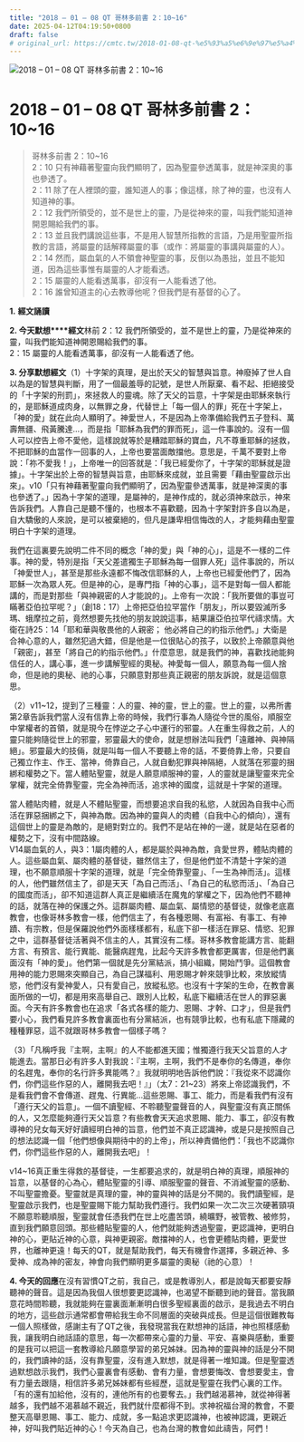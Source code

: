 ```yaml
---
title: "2018 – 01 – 08 QT 哥林多前書 2：10~16"
date: 2025-04-12T04:19:50+0800
draft: false
# original_url: https://cmtc.tw/2018-01-08-qt-%e5%93%a5%e6%9e%97%e5%a4%9a%e5%89%8d%e6%9b%b8-2%ef%bc%9a1016
---
```


![2018 – 01 – 08 QT 哥林多前書 2：10\~16](/images/qt.jpg   "2018 – 01 – 08 QT 哥林多前書 2：10\~16")

# 2018 – 01 – 08 QT 哥林多前書 2：10\~16

> 哥林多前書 2：10\~16  
> 2：10 只有神藉著聖靈向我們顯明了，因為聖靈參透萬事，就是神深奧的事也參透了。  
> 2：11 除了在人裡頭的靈，誰知道人的事；像這樣，除了神的靈，也沒有人知道神的事。  
> 2：12 我們所領受的，並不是世上的靈，乃是從神來的靈，叫我們能知道神開恩賜給我們的事。  
> 2：13 並且我們講說這些事，不是用人智慧所指教的言語，乃是用聖靈所指教的言語，將屬靈的話解釋屬靈的事（或作：將屬靈的事講與屬靈的人）。  
> 2：14 然而，屬血氣的人不領會神聖靈的事，反倒以為愚拙，並且不能知道，因為這些事惟有屬靈的人才能看透。  
> 2：15 屬靈的人能看透萬事，卻沒有一人能看透了他。  
> 2：16 誰曾知道主的心去教導他呢？但我們是有基督的心了。

**1.** **經文誦讀**

**2. 今天默想****經文**林前 2：12 我們所領受的，並不是世上的靈，乃是從神來的靈，叫我們能知道神開恩賜給我們的事。  
2：15 屬靈的人能看透萬事，卻沒有一人能看透了他。

**3. 分享默想經文**（1）十字架的真理，是出於天父的智慧與旨意。神廢掉了世人自以為是的智慧與判斷，用了一個最羞辱的記號，是世人所厭棄、看不起、拒絕接受的「十字架的刑罰」，來拯救人的靈魂。除了天父的旨意，十字架是由耶穌來執行的，是耶穌道成肉身，以無罪之身，代替世上「每一個人的罪」死在十字架上，「神的愛」就在此向人顯明了。神愛世人，不是因為上帝準備給我們五子登科、萬壽無疆、飛黃騰達…，而是指「耶穌為我們的罪而死」，這一件事說的。沒有一個人可以控告上帝不愛他，這樣說就等於是糟踏耶穌的寶血，凡不尊重耶穌的拯救，不把耶穌的血當作一回事的人，上帝也要當面敵擋他。意思是，千萬不要對上帝說：「祢不愛我！」，上帝唯一的回答就是：「我已經愛你了，十字架的耶穌就是證據」。十字架出於上帝的智慧與旨意，由耶穌來成就，並且需要「藉由聖靈啟示出來」。v10「只有神藉著聖靈向我們顯明了，因為聖靈參透萬事，就是神深奧的事也參透了。」因為十字架的道理，是屬神的，是神作成的，就必須神來啟示，神來告訴我們。人靠自己是聽不懂的，也根本不喜歡聽，因為十字架對許多自以為是，自大驕傲的人來說，是可以被棄絕的，但凡是謙卑相信悔改的人，才能夠藉由聖靈明白十字架的道理。

我們在這裏要先說明二件不同的概念「神的愛」與「神的心」，這是不一樣的二件事。神的愛，特別是指「天父差遣獨生子耶穌為每一個罪人死」這件事說的，所以「神愛世人」，甚至是那些永遠都不悔改信耶穌的人，上帝也已經愛他們了，因為耶穌一次為眾人死。但是神的心，是專門指「神的心事」，這不是對每一個人都能講的，而是對那些「與神親密的人才能說的」。上帝有一次說：「我所要做的事豈可瞞著亞伯拉罕呢？」（創18：17）上帝把亞伯拉罕當作「朋友」，所以要毀滅所多瑪、蛾摩拉之前，竟然想要先找他的朋友說說這事，結果讓亞伯拉罕代禱求情。大衛在詩25：14「耶和華與敬畏他的人親密； 他必將自己的約指示他們。」大衛是合神心意的人，雖然犯過大錯，但是他是一位很貼心的孩子，以致於上帝願意與他「親密」，甚至「將自己的約指示他們。」什麼意思，就是我們的神，喜歡找祂能夠信任的人，講心事，進一步講解聖經的奧秘。神愛每一個人，願意為每一個人捨命，但是祂的奧秘、祂的心事，只願意對那些真正親密的朋友訴說，就是這個意思。

（2）v11\~12，提到了三種靈：人的靈、神的靈，世上的靈。世上的靈，以弗所書第2章告訴我們當人沒有信靠上帝的時候，我們行事為人隨從今世的風俗，順服空中掌權者的首領，就是現今在悖逆之子心中運行的邪靈。人在重生得救之前，人的靈只能夠隨從世上的邪靈，邪靈最大的使命，就是想辦法叫我們「遠離神、與神隔絕」。邪靈最大的技倆，就是叫每一個人不要聽上帝的話，不要倚靠上帝，只要自己獨立作主、作王、當神，倚靠自己，人就自動犯罪與神隔絕，人就落在邪靈的捆綁和權勢之下。當人體貼聖靈，就是人願意順服神的靈，人的靈就是讓聖靈來完全掌權，就完全倚靠聖靈，完全為神而活，追求神的國度，這就是十字架的道理。

當人體貼肉體，就是人不體貼聖靈，而想要追求自我的私慾，人就因為自我中心而活在罪惡捆綁之下，與神為敵。因為神的靈與人的肉體（自我中心的傾向），還有這個世上的靈是為敵的，是絕對對立的。我們不是站在神的一邊，就是站在惡者的權勢之下，沒有中間路線。  
V14屬血氣的人，與3：1屬肉體的人，都是屬於與神為敵，貪愛世界，體貼肉體的人。這些屬血氣、屬肉體的基督徒，雖然信主了，但是他們並不清楚十字架的道理，也不願意順服十字架的道理，就是「完全倚靠聖靈」、「一生為神而活」。這樣的人，他們雖然信主了，卻是天天「為自己而活」、「為自己的私慾而活」、「為自己的國度而活」，卻不知道這群人真正是繼續活在魔鬼的掌權之下，因為他們不聽神的話，就落在神的保護之外。這群屬肉體、屬血氣、屬情慾的基督徒，就像老底嘉教會，也像哥林多教會一樣，他們信主了，有各種恩賜、有富裕、有事工、有神蹟、有宗教，但是保羅說他們外面樣樣都有，私底下卻一樣活在罪惡、情慾、犯罪之中，這群基督徒活著與不信主的人，其實沒有二樣。哥林多教會能講方言、能翻方言、有預言、能行異能、能醫病趕鬼，比起今天許多教會都更厲害，但是他們裏面沒有「神的愛」。他們第一個就是先分黨結派，搞小組織，開始鬥爭。這個教會用神的能力恩賜來突顯自己，為自己謀福利、用恩賜才幹來競爭比較，來放縱情慾，他們沒有愛神愛人，只有愛自己，放縱私慾。也沒有十字架的生命，在教會裏面所做的一切，都是用來高舉自己、跟別人比較，私底下繼續活在世人的罪惡裏面。今天有許多教會也在追求「各式各樣的能力、恩賜、才幹、口才」，但是我們要小心，我們看見許多教會裏面也有分黨結派，也有競爭比較，也有私底下隱藏的種種罪惡，這不就跟哥林多教會一個樣子嗎？

（3）「凡稱呼我『主啊，主啊』的人不能都進天國；惟獨遵行我天父旨意的人才能進去。當那日必有許多人對我說：『主啊，主啊，我們不是奉你的名傳道，奉你的名趕鬼，奉你的名行許多異能嗎？』我就明明地告訴他們說：『我從來不認識你們，你們這些作惡的人，離開我去吧！』」（太7：21\~23）將來上帝認識我們，不是看我們會不會傳道、趕鬼、行異能…這些恩賜、事工、能力，而是看我們有沒有「遵行天父的旨意」。一個不讀聖經、不聆聽聖靈聲音的人，與聖靈沒有真正關係的人，又怎麼能夠遵行天父旨意？有些教會天天追求恩賜、能力、事工，卻沒有教導神的兒女每天好好讀經明白神的旨意，他們並不真正認識神，或是只是按照自己的想法認識一個「他們想像與期待中的的上帝」，所以神責備他們：「我也不認識你們，你們這些作惡的人，離開我去吧」！

v14\~16真正重生得救的基督徒，一生都要追求的，就是明白神的真理，順服神的旨意，以基督的心為心，體貼聖靈的引導、順服聖靈的聲音、不消滅聖靈的感動、不叫聖靈擔憂。聖靈就是真理的靈，神的靈與神的話是分不開的。我們讀聖經，是聖靈啟示我們，也是聖靈賜下能力幫助我們遵行。我們如果一次二次三次硬著頸項不願意聆聽順服，聖靈就會任憑我們在世上吃盡苦頭，繞曠野，被管教、被修剪，直到我們願意回頭。那些體貼聖靈的人，他們就能夠透過聖靈，更認識神，更明白神的心，更貼近神的心意，與神更親密。敵擋神的人，也會更體貼肉體，更愛世界，也離神更遠！每天的QT，就是幫助我們，每天有機會作選擇，多親近神、多愛神、成為神的密友，神會向我們顯明更多屬靈的奧秘（祂的心意）！

**4. 今天的回應**在沒有習慣QT之前，我自己，或是教導別人，都是說每天都要安靜聽神的聲音。這是因為我個人很想要更認識神，也渴望不斷聽到祂的聲音。當我願意花時間聆聽，我就能夠在靈裏面漸漸明白很多聖經裏面的啟示，是我過去不明白的地方，這些啟示通常都會帶給我生命不同層面的突破與成長。但是這個很難教每一個人照樣做，感謝主有了QT之後，我發現當我在默想神的話語，神也照樣感動我，讓我明白祂話語的意思，每一次都帶來心靈的力量、平安、喜樂與感動，重要的是我可以把這一套教導給凡願意學習的弟兄姊妹。因為神的靈與神的話是分不開的，我們讀神的話，沒有靠聖靈，沒有進入默想，就是得著一堆知識。但是聖靈透過默想啟示我們，我們心靈裏會有感動、會有力量，會想要悔改、會想要愛主，會有力量去跟隨，相信許多弟兄姊妹都有些經歷，這就是聖靈在我們心裏的工作。「有的還有加給他，沒有的，連他所有的也要奪去。」我們越渴慕神，就從神得著越多，我們越不渴慕越不親近，我們就什麼都得不到。求神祝福台灣的教會，不要整天高舉恩賜、事工、能力、成就，多一點追求更認識神，也被神認識，更親近神，好叫我們貼近神的心！今天為自己，也為台灣的教會如此禱告，阿們！